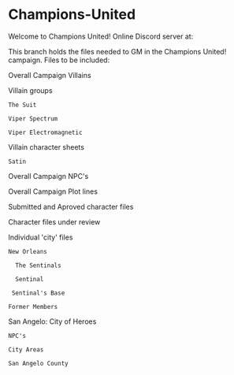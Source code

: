 # Champions-United
Welcome to Champions United!
Online Discord server at:

This branch holds the files needed to GM in the Champions United! campaign.
Files to be included:

Overall Campaign Villains

  Villain groups

    The Suit

    Viper Spectrum

    Viper Electromagnetic

  Villain character sheets

    Satin

  Overall Campaign NPC's

  Overall Campaign Plot lines

  Submitted and Aproved character files

  Character files under review

  Individual 'city' files

    New Orleans

      The Sentinals

      Sentinal

     Sentinal's Base

    Former Members

  San Angelo: City of Heroes

    NPC's

    City Areas

    San Angelo County



